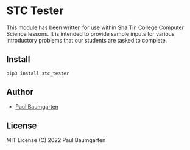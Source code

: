 # STC Tester

This module has been written for use within Sha Tin College Computer Science lessons. It is intended to provide sample inputs for various introductory problems that our students are tasked to complete.

## Install

```
pip3 install stc_tester
```

## Author

* [Paul Baumgarten](https://pbaumgarten.com/)

## License

MIT License (C) 2022 Paul Baumgarten

